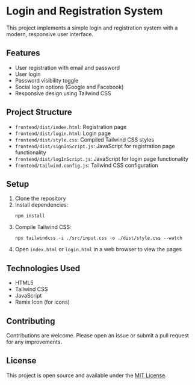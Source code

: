 # Login and Registration System

This project implements a simple login and registration system with a modern, responsive user interface.

## Features

- User registration with email and password
- User login
- Password visibility toggle
- Social login options (Google and Facebook)
- Responsive design using Tailwind CSS

## Project Structure

- `frontend/dist/index.html`: Registration page
- `frontend/dist/login.html`: Login page
- `frontend/dist/style.css`: Compiled Tailwind CSS styles
- `frontend/dist/signInScript.js`: JavaScript for registration page functionality
- `frontend/dist/logInScript.js`: JavaScript for login page functionality
- `frontend/tailwind.config.js`: Tailwind CSS configuration

## Setup

1. Clone the repository
2. Install dependencies:
   ```
   npm install
   ```
3. Compile Tailwind CSS:
   ```
   npx tailwindcss -i ./src/input.css -o ./dist/style.css --watch
   ```
4. Open `index.html` or `login.html` in a web browser to view the pages

## Technologies Used

- HTML5
- Tailwind CSS
- JavaScript
- Remix Icon (for icons)

## Contributing

Contributions are welcome. Please open an issue or submit a pull request for any improvements.

## License

This project is open source and available under the [MIT License](LICENSE).
